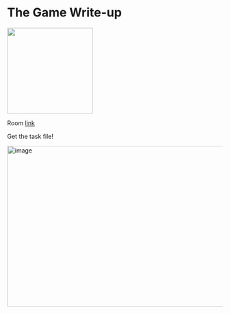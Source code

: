 # The Game Write-up

<img src="https://tryhackme-images.s3.amazonaws.com/room-icons/78f10e9c93abc65cba953f3873bf514bf6e343597fbd9d6524a9543a1ec631ea.618b3fa52f0acc0061fb0172-1747849942798" width="200" height="200">

Room [link](https://tryhackme.com/room/hfb1thegame)

Get the task file!

<img width="1229" height="376" alt="image" src="https://github.com/user-attachments/assets/0168bc17-76d4-45a5-a6d4-f5858628a5b2" />
